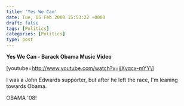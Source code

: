 ```yaml
---
title: 'Yes We Can'
date: Tue, 05 Feb 2008 15:53:22 +0000
draft: false
tags: [Politics]
categories: [Politics]
type: post
---
```


**Yes We Can - Barack Obama Music Video**

\[youtube=http://www.youtube.com/watch?v=jjXyqcx-mYY\]

I was a John Edwards supporter, but after he left the race, I'm leaning towards Obama.

OBAMA '08!